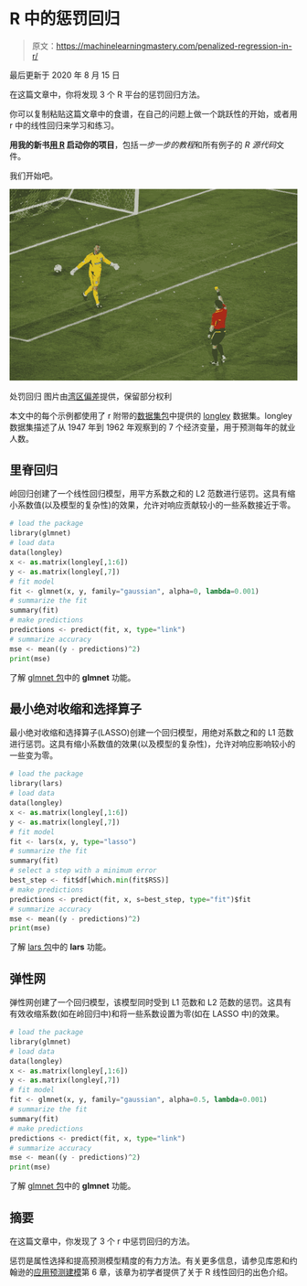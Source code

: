 # R 中的惩罚回归

> 原文：<https://machinelearningmastery.com/penalized-regression-in-r/>

最后更新于 2020 年 8 月 15 日

在这篇文章中，你将发现 3 个 R 平台的惩罚回归方法。

你可以复制粘贴这篇文章中的食谱，在自己的问题上做一个跳跃性的开始，或者用 r 中的线性回归来学习和练习。

**用我的新书[用 R](https://machinelearningmastery.com/machine-learning-with-r/) 启动你的项目**，包括*一步一步的教程*和所有例子的 *R 源代码*文件。

我们开始吧。

[![Penalized Regression](img/fca501128748943ade8c948a52631511.png)](https://machinelearningmastery.com/wp-content/uploads/2014/07/Penalized-Regression.jpg)

处罚回归
图片由[湾区偏差](https://www.flickr.com/photos/bayareabias/5907585316/in/photolist-hcgaMV-H9Gde-coHJyw-hnbi1L-9ZZ6n6-9ZZ61i-9ZZ5De-a12Vif-9ZYPbi-cyxYZs-cyxTKY-cyxU1C-cyxZGQ-cyxZVU-cyxZf7-cyxZuf-coHuE7-coHHch-7ispTj-7esmd4-coHGZJ-5dFjX3-ayk99U-7c8t2x)提供，保留部分权利

本文中的每个示例都使用了 r 附带的[数据集包](http://stat.ethz.ch/R-manual/R-devel/library/datasets/html/00Index.html)中提供的 [longley](http://stat.ethz.ch/R-manual/R-devel/library/datasets/html/longley.html) 数据集。longley 数据集描述了从 1947 年到 1962 年观察到的 7 个经济变量，用于预测每年的就业人数。

## 里脊回归

岭回归创建了一个线性回归模型，用平方系数之和的 L2 范数进行惩罚。这具有缩小系数值(以及模型的复杂性)的效果，允许对响应贡献较小的一些系数接近于零。

```py
# load the package
library(glmnet)
# load data
data(longley)
x <- as.matrix(longley[,1:6])
y <- as.matrix(longley[,7])
# fit model
fit <- glmnet(x, y, family="gaussian", alpha=0, lambda=0.001)
# summarize the fit
summary(fit)
# make predictions
predictions <- predict(fit, x, type="link")
# summarize accuracy
mse <- mean((y - predictions)^2)
print(mse)
```

了解 [glmnet 包](https://cran.r-project.org/web/packages/glmnet/index.html)中的 **glmnet** 功能。

## 最小绝对收缩和选择算子

最小绝对收缩和选择算子(LASSO)创建一个回归模型，用绝对系数之和的 L1 范数进行惩罚。这具有缩小系数值的效果(以及模型的复杂性)，允许对响应影响较小的一些变为零。

```py
# load the package
library(lars)
# load data
data(longley)
x <- as.matrix(longley[,1:6])
y <- as.matrix(longley[,7])
# fit model
fit <- lars(x, y, type="lasso")
# summarize the fit
summary(fit)
# select a step with a minimum error
best_step <- fit$df[which.min(fit$RSS)]
# make predictions
predictions <- predict(fit, x, s=best_step, type="fit")$fit
# summarize accuracy
mse <- mean((y - predictions)^2)
print(mse)
```

了解 [lars 包](https://cran.r-project.org/web/packages/lars/index.html)中的 **lars** 功能。

## 弹性网

弹性网创建了一个回归模型，该模型同时受到 L1 范数和 L2 范数的惩罚。这具有有效收缩系数(如在岭回归中)和将一些系数设置为零(如在 LASSO 中)的效果。

```py
# load the package
library(glmnet)
# load data
data(longley)
x <- as.matrix(longley[,1:6])
y <- as.matrix(longley[,7])
# fit model
fit <- glmnet(x, y, family="gaussian", alpha=0.5, lambda=0.001)
# summarize the fit
summary(fit)
# make predictions
predictions <- predict(fit, x, type="link")
# summarize accuracy
mse <- mean((y - predictions)^2)
print(mse)
```

了解 [glmnet 包](https://cran.r-project.org/web/packages/glmnet/index.html)中的 **glmnet** 功能。

## 摘要

在这篇文章中，你发现了 3 个 r 中惩罚回归的方法。

惩罚是属性选择和提高预测模型精度的有力方法。有关更多信息，请参见库恩和约翰逊的[应用预测建模](https://amzn.to/3iFPHhq)第 6 章，该章为初学者提供了关于 R 线性回归的出色介绍。